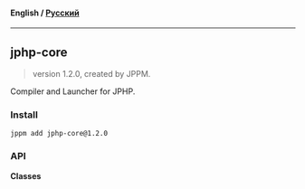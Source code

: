 #### **English** / [Русский](README.ru.md)

---

## jphp-core
> version 1.2.0, created by JPPM.

Compiler and Launcher for JPHP.

### Install
```
jppm add jphp-core@1.2.0
```

### API
**Classes**